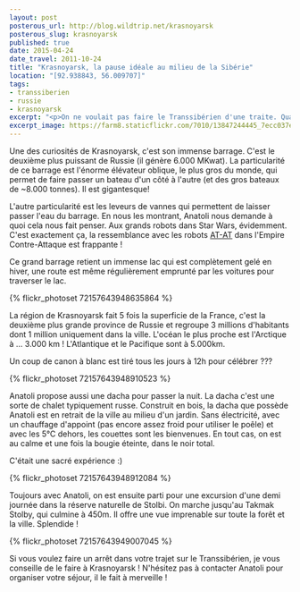 ```yaml
---
layout: post
posterous_url: http://blog.wildtrip.net/krasnoyarsk
posterous_slug: krasnoyarsk
published: true
date: 2015-04-24
date_travel: 2011-10-24
title: "Krasnoyarsk, la pause idéale au milieu de la Sibérie"
location: "[92.938843, 56.009707]"
tags:
- transsiberien
- russie
- krasnoyarsk
excerpt: "<p>On ne voulait pas faire le Transsibérien d'une traite. Quand on a cherché où est-ce qu'on pouvait faire des arrêts en Sibérie, on est tombé sur la ville de Krasnoyarsk.</p><p>C'était un chouette séjour, en grande partie grâce à Anatoli, notre guide “privé” pour cette étape.</p>"
excerpt_image: https://farm8.staticflickr.com/7010/13847244445_7ecc037ee4_c.jpg
---
```


Une des curiosités de Krasnoyarsk, c'est son immense barrage. C'est le deuxième plus puissant de Russie (il génère 6.000 MKwat). La particularité de ce barrage est l'énorme élévateur oblique, le plus gros du monde, qui permet de faire passer un bateau d'un côté à l'autre (et des gros bateaux de ~8.000 tonnes). Il est gigantesque!

L'autre particularité est les leveurs de vannes qui permettent de laisser passer l'eau du barrage. En nous les montrant, Anatoli nous demande à quoi cela nous fait penser. Aux grands robots dans Star Wars, évidemment. C'est exactement ça, la ressemblance avec les robots [AT-AT](http://fr.wikipedia.org/wiki/TB-TT) dans l'Empire Contre-Attaque est frappante !

Ce grand barrage retient un immense lac qui est complètement gelé en hiver, une route est même régulièrement emprunté par les voitures pour traverser le lac.

{% flickr_photoset 72157643948635864 %}

La région de Krasnoyarsk fait 5 fois la superficie de la France, c'est la deuxième plus grande province de Russie et regroupe 3 millions d'habitants dont 1 million uniquement dans la ville. L'océan le plus proche est l'Arctique à ... 3.000 km ! L'Atlantique et le Pacifique sont à 5.000km.

Un coup de canon à blanc est tiré tous les jours à 12h pour célébrer ???

{% flickr_photoset 72157643948910523 %}

Anatoli propose aussi une dacha pour passer la nuit. La dacha c'est une sorte de chalet typiquement russe. Construit en bois, la dacha que possède Anatoli est en retrait de la ville au milieu d'un jardin. Sans électricité, avec un chauffage d'appoint (pas encore assez froid pour utiliser le poêle) et avec les 5°C dehors, les couettes sont les bienvenues. En tout cas, on est au calme et une fois la bougie éteinte, dans le noir total.

C'était une sacré expérience :)

{% flickr_photoset 72157643948912084 %}

Toujours avec Anatoli, on est ensuite parti pour une excursion d'une demi journée dans la réserve naturelle de Stolbi. On marche jusqu'au Takmak Stolby, qui culmine à 450m. Il offre une vue imprenable sur toute la forêt et la ville. Splendide !

{% flickr_photoset 72157643949007045 %}

Si vous voulez faire un arrêt dans votre trajet sur le Transsibérien, je vous conseille de le faire à Krasnoyarsk ! N'hésitez pas à contacter Anatoli pour organiser votre séjour, il le fait à merveille !
